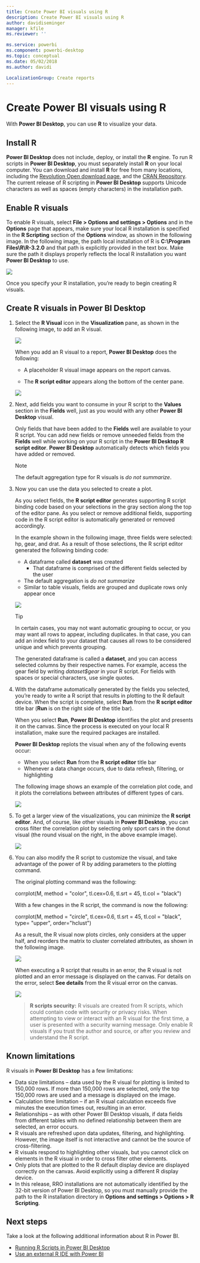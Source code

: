 ```yaml
---
title: Create Power BI visuals using R
description: Create Power BI visuals using R
author: davidiseminger
manager: kfile
ms.reviewer: ''

ms.service: powerbi
ms.component: powerbi-desktop
ms.topic: conceptual
ms.date: 05/02/2018
ms.author: davidi

LocalizationGroup: Create reports
---
```

# Create Power BI visuals using R
With **Power BI Desktop**, you can use **R** to visualize your data.

## Install R
**Power BI Desktop** does not include, deploy, or install the **R** engine. To run R scripts in **Power BI Desktop**, you must separately install **R** on your local computer. You can download and install **R** for free from many locations, including the [Revolution Open download page](https://mran.revolutionanalytics.com/download/), and the [CRAN Repository](https://cran.r-project.org/bin/windows/base/). The current release of R scripting in **Power BI Desktop** supports Unicode characters as well as spaces (empty characters) in the installation path.

## Enable R visuals
To enable R visuals, select **File > Options and settings > Options** and in the **Options** page that appears, make sure your local R installation is specified in the **R Scripting** section of the **Options** window, as shown in the following image. In the following image, the path local installation of R is **C:\Program Files\R\R-3.2.0** and that path is explicitly provided in the text box. Make sure the path it displays properly reflects the local R installation you want **Power BI Desktop** to use.
   
   ![](media/desktop-r-visuals/r-visuals-2.png)

Once you specify your R installation, you’re ready to begin creating R visuals.

## Create R visuals in Power BI Desktop
1. Select the **R Visual** icon in the **Visualization** pane, as shown in the following image, to add an R visual.
   
   ![](media/desktop-r-visuals/r-visuals-3.png)

   When you add an R visual to a report, **Power BI Desktop** does the following:
   
   - A placeholder R visual image appears on the report canvas.
   
   - The **R script editor** appears along the bottom of the center pane.
   
   ![](media/desktop-r-visuals/r-visuals-4.png)

2. Next, add fields you want to consume in your R script to the **Values** section in the **Fields** well, just as you would with any other **Power BI Desktop** visual. 
    
    Only fields that have been added to the **Fields** well are available to your R script. You can add new fields or remove unneeded fields from the **Fields** well while working on your R script in the **Power BI Desktop R script editor**. **Power BI Desktop** automatically detects which fields you have added or removed.
   
   > [!NOTE]
   > The default aggregation type for R visuals is *do not summarize*.
   > 
   > 
   
3. Now you can use the data you selected to create a plot. 

    As you select fields, the **R script editor** generates supporting R script binding code based on your selections in the gray section along the top of the editor pane. As you select or remove additional fields, supporting code in the R script editor is automatically generated or removed accordingly.
   
   In the example shown in the following image, three fields were selected: hp, gear, and drat. As a result of those selections, the R script editor generated the following binding code:
   
   * A dataframe called **dataset** was created
     * That dataframe is comprised of the different fields selected by the user
   * The default aggregation is *do not summarize*
   * Similar to table visuals, fields are grouped and duplicate rows only appear once
   
   ![](media/desktop-r-visuals/r-visuals-5.png)
   
   > [!TIP]
   > In certain cases, you may not want automatic grouping to occur, or you may want all rows to appear, including duplicates. In that case, you can add an index field to your dataset that causes all rows to be considered unique and which prevents grouping.
   > 
   > 
   
   The generated dataframe is called a **dataset**, and you can access selected columns by their respective names. For example, access the gear field by writing *dataset$gear* in your R script. For fields with spaces or special characters, use single quotes.

4. With the dataframe automatically generated by the fields you selected, you’re ready to write a R script that results in plotting to the R default device. When the script is complete, select **Run** from the **R script editor** title bar (**Run** is on the right side of the title bar).
   
    When you select **Run**, **Power BI Desktop** identifies the plot and presents it on the canvas. Since the process is executed on your local R installation, make sure the required packages are installed.
   
   **Power BI Desktop** replots the visual when any of the following events occur:
   
   * When you select **Run** from the **R script editor** title bar
   * Whenever a data change occurs, due to data refresh, filtering, or highlighting

    The following image shows an example of the correlation plot code, and it plots the correlations between attributes of different types of cars.

    ![](media/desktop-r-visuals/r-visuals-6.png)

5. To get a larger view of the visualizations, you can minimize the **R script editor**. And, of course, like other visuals in **Power BI Desktop**, you can cross filter the correlation plot by selecting only sport cars in the donut visual (the round visual on the right, in the above example image).

    ![](media/desktop-r-visuals/r-visuals-7.png)

6. You can also modify the R script to customize the visual, and take advantage of the power of R by adding parameters to the plotting command.

    The original plotting command was the following:

    corrplot(M, method = "color",  tl.cex=0.6, tl.srt = 45, tl.col = "black")

    With a few changes in the R script, the command is now the following:

    corrplot(M, method = "circle", tl.cex=0.6, tl.srt = 45, tl.col = "black", type= "upper", order="hclust")

    As a result, the R visual now plots circles, only considers at the upper half, and reorders the matrix to cluster correlated attributes, as shown in the following image.

    ![](media/desktop-r-visuals/r-visuals-8.png)

    When executing a R script that results in an error, the R visual is not plotted and an error message is displayed on the canvas. For details on the error, select **See details** from the R visual error on the canvas.

    ![](media/desktop-r-visuals/r-visuals-9.png)

    > **R scripts security:** R visuals are created from R scripts, which could contain code with security or privacy risks. When attempting to view or interact with an R visual for the first time, a user is presented with a security warning message. Only enable R visuals if you trust the author and source, or after you review and understand the R script.
    > 
    > 

## Known limitations
R visuals in **Power BI Desktop** has a few limitations:

* Data size limitations – data used by the R visual for plotting is limited to 150,000 rows. If more than 150,000 rows are selected, only the top 150,000 rows are used and a message is displayed on the image.
* Calculation time limitation – if an R visual calculation exceeds five minutes the execution times out, resulting in an error.
* Relationships – as with other Power BI Desktop visuals, if data fields from different tables with no defined relationship between them are selected, an error occurs.
* R visuals are refreshed upon data updates, filtering, and highlighting. However, the image itself is not interactive and cannot be the source of cross-filtering.
* R visuals respond to highlighting other visuals, but you cannot click on elements in the R visual in order to cross filter other elements.
* Only plots that are plotted to the R default display device are displayed correctly on the canvas. Avoid explicitly using a different R display device.
* In this release, RRO installations are not automatically identified by the 32-bit version of Power BI Desktop, so you must manually provide the path to the R installation directory in **Options and settings > Options > R Scripting**.

## Next steps
Take a look at the following additional information about R in Power BI.

* [Running R Scripts in Power BI Desktop](desktop-r-scripts.md)
* [Use an external R IDE with Power BI](desktop-r-ide.md)

